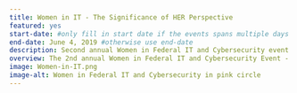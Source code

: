 ```yaml
---
title: Women in IT - The Significance of HER Perspective
featured: yes
start-date: #only fill in start date if the events spans multiple days
end-date: June 4, 2019 #otherwise use end-date
description: Second annual Women in Federal IT and Cybersecurity event.
overview: The 2nd annual Women in Federal IT and Cybersecurity Event - The Significance of HER Perspective. Panel discussions, speakers, and flash mentoring sessions.
image: Women-in-IT.png
image-alt: Women in Federal IT and Cybersecurity in pink circle
---
```

